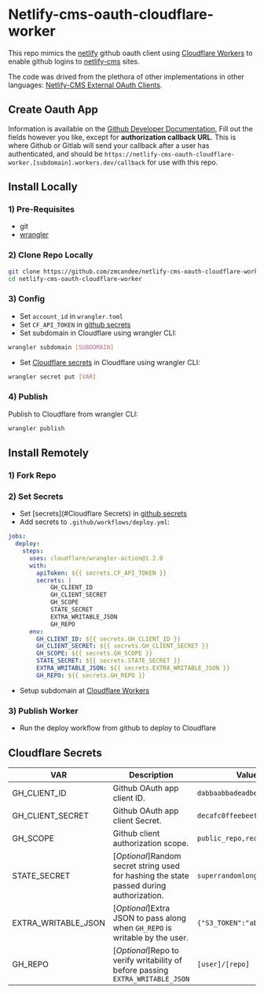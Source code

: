 # Netlify-cms-oauth-cloudflare-worker

This repo mimics the [netlify](https://www.netlify.com/) github oauth client using [Cloudflare Workers](https://workers.dev) to enable github logins to [netlify-cms](https://www.netlifycms.org/) sites.

The code was drived from the plethora of other implementations in other languages: [Netlify-CMS External OAuth Clients](https://www.netlifycms.org/docs/external-oauth-clients/).

## Create Oauth App
Information is available on the [Github Developer Documentation](https://developer.github.com/apps/building-integrations/setting-up-and-registering-oauth-apps/registering-oauth-apps/),  Fill out the fields however you like, except for **authorization callback URL**. This is where Github or Gitlab will send your callback after a user has authenticated, and should be `https://netlify-cms-oauth-cloudflare-worker.[subdomain].workers.dev/callback` for use with this repo.

## Install Locally

### 1) Pre-Requisites

- git
- [wrangler](https://developers.cloudflare.com/workers/cli-wrangler/install-update)

### 2) Clone Repo Locally

```bash
git clone https://github.com/zmcandee/netlify-cms-oauth-cloudflare-worker
cd netlify-cms-oauth-cloudflare-worker
```

### 3) Config

- Set `account_id` in `wrangler.toml`
- Set `CF_API_TOKEN` in [github secrets](https://docs.github.com/en/actions/reference/encrypted-secrets)
- Set subdomain in Cloudflare using wrangler CLI: 
```bash
wrangler subdomain [SUBDOMAIN]
```
- Set [Cloudflare secrets](#Cloudflare_Secrets) in Cloudflare using wrangler CLI: 
```bash
wrangler secret put [VAR]
```

### 4) Publish

Publish to Cloudflare from wrangler CLI: 
```bash
wrangler publish
```

## Install Remotely

### 1) Fork Repo

### 2) Set Secrets

- Set [secrets](#Cloudflare Secrets) in [github secrets](https://docs.github.com/en/actions/reference/encrypted-secrets)
- Add secrets to `.github/workflows/deploy.yml`:
```yaml
jobs:
  deploy:
    steps:
      uses: cloudflare/wrangler-action@1.2.0
      with:
        apiToken: ${{ secrets.CF_API_TOKEN }}
        secrets: |
            GH_CLIENT_ID
            GH_CLIENT_SECRET
            GH_SCOPE
            STATE_SECRET
            EXTRA_WRITABLE_JSON
            GH_REPO
      env:
        GH_CLIENT_ID: ${{ secrets.GH_CLIENT_ID }}
        GH_CLIENT_SECRET: ${{ secrets.GH_CLIENT_SECRET }}
        GH_SCOPE: ${{ secrets.GH_SCOPE }}
        STATE_SECRET: ${{ secrets.STATE_SECRET }}
        EXTRA_WRITABLE_JSON: ${{ secrets.EXTRA_WRITABLE_JSON }}
        GH_REPO: ${{ secrets.GH_REPO }}
```
- Setup subdomain at [Cloudflare Workers](https://workers.dev)

### 3) Publish Worker

- Run the deploy workflow from github to deploy to Cloudflare


## Cloudflare Secrets

|VAR|Description|Value (Example)|
|---|-----------|---------------|
|GH_CLIENT_ID|Github OAuth app client ID.|`dabbaabbadeadbeef`|	
|GH_CLIENT_SECRET|Github OAuth app client Secret.|`decafc0ffeebeeffeed`|	
|GH_SCOPE|Github client authorization scope.|`public_repo,read:user`|	
|STATE_SECRET|[*Optional*]Random secret string used for hashing the state passed during authorization.|`superrandomlongstringforsecretstate`|
|EXTRA_WRITABLE_JSON|[*Optional*]Extra JSON to pass along when `GH_REPO` is writable by the user.|`{"S3_TOKEN":"abbadabbadabbad00d00"}`|	
|GH_REPO|[*Optional*]Repo to verify writability of before passing `EXTRA_WRITABLE_JSON`|`[user]/[repo]`|	

